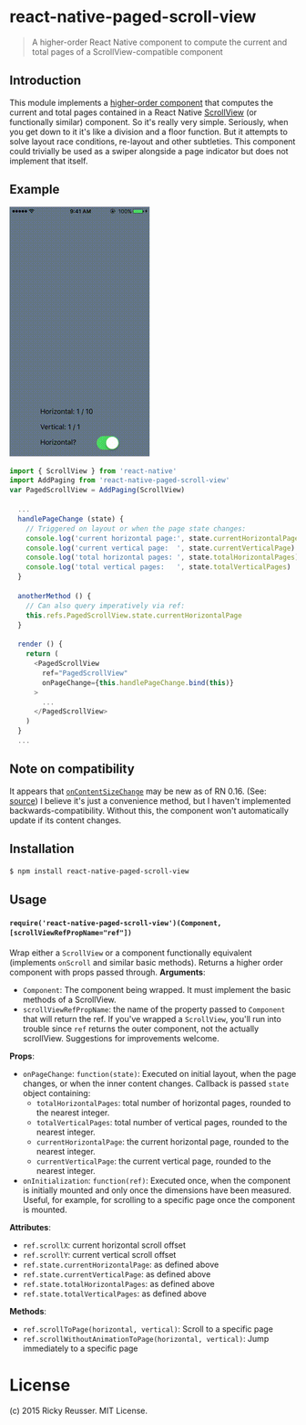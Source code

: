 # react-native-paged-scroll-view

> A higher-order React Native component to compute the current and total pages of a ScrollView-compatible component

## Introduction

This module implements a [higher-order component](https://gist.github.com/sebmarkbage/ef0bf1f338a7182b6775) that computes the current and total pages contained in a React Native [ScrollView](https://facebook.github.io/react-native/docs/scrollview.html) (or functionally similar) component. So it's really very simple. Seriously, when you get down to it it's like a division and a floor function. But it attempts to solve layout race conditions, re-layout and other subtleties. This component could trivially be used as a swiper alongside a page indicator but does not implement that itself.

## Example

![PagedScrollViewExample](./example.gif)

```javascript
import { ScrollView } from 'react-native'
import AddPaging from 'react-native-paged-scroll-view'
var PagedScrollView = AddPaging(ScrollView)

  ...
  handlePageChange (state) {
    // Triggered on layout or when the page state changes:
    console.log('current horizontal page:', state.currentHorizontalPage)
    console.log('current vertical page:  ', state.currentVerticalPage)
    console.log('total horizontal pages: ', state.totalHorizontalPages)
    console.log('total vertical pages:   ', state.totalVerticalPages)
  }

  anotherMethod () {
    // Can also query imperatively via ref:
    this.refs.PagedScrollView.state.currentHorizontalPage
  }

  render () {
    return (
      <PagedScrollView
        ref="PagedScrollView"
        onPageChange={this.handlePageChange.bind(this)}
      >
        ...
      </PagedScrollView>
    )
  }
  ...
```

## Note on compatibility

It appears that [`onContentSizeChange`](http://facebook.github.io/react-native/docs/scrollview.html#oncontentsizechange) may be new as of RN 0.16. (See: [source](https://github.com/facebook/react-native/blob/38db6fa4658e8074a91f2c541bee3d00fe3ea50a/Libraries/Components/ScrollView/ScrollView.js#L368)) I believe it's just a convenience method, but I haven't implemented backwards-compatibility. Without this, the component won't automatically update if its content changes.

## Installation

```bash
$ npm install react-native-paged-scroll-view
```

## Usage

#### `require('react-native-paged-scroll-view')(Component, [scrollViewRefPropName="ref"])`
Wrap either a `ScrollView` or a component functionally equivalent (implements `onScroll` and similar basic methods). Returns a higher order component with props passed through.
**Arguments**:
- `Component`: The component being wrapped. It must implement the basic methods of a ScrollView.
- `scrollViewRefPropName`: the name of the property passed to `Component` that will return the ref. If you've wrapped a `ScrollView`, you'll run into trouble since `ref` returns the outer component, not the actually scrollView. Suggestions for improvements welcome.

**Props**:
- `onPageChange`: `function(state)`: Executed on initial layout, when the page changes, or when the inner content changes. Callback is passed `state` object containing:
  - `totalHorizontalPages`: total number of horizontal pages, rounded to the nearest integer.
  - `totalVerticalPages`: total number of vertical pages, rounded to the nearest integer.
  - `currentHorizontalPage`: the current horizontal page, rounded to the nearest integer.
  - `currentVerticalPage`: the current vertical page, rounded to the nearest integer.
- `onInitialization`: `function(ref)`: Executed once, when the component is initially mounted and only once the dimensions have been measured. Useful, for example, for scrolling to a specific page once the component is mounted.

**Attributes**:
- `ref.scrollX`: current horizontal scroll offset
- `ref.scrollY`: current vertical scroll offset
- `ref.state.currentHorizontalPage`: as defined above
- `ref.state.currentVerticalPage`: as defined above
- `ref.state.totalHorizontalPages`: as defined above
- `ref.state.totalVerticalPages`: as defined above

**Methods**:
- `ref.scrollToPage(horizontal, vertical)`: Scroll to a specific page
- `ref.scrollWithoutAnimationToPage(horizontal, vertical)`: Jump immediately to a specific page


# License
(c) 2015 Ricky Reusser. MIT License.
